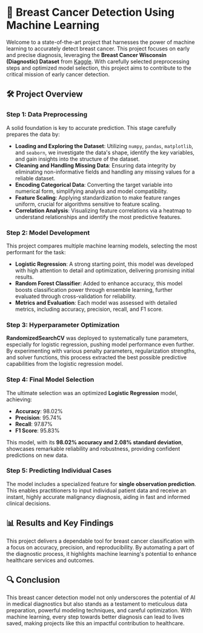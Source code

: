 
# 🔬 Breast Cancer Detection Using Machine Learning

Welcome to a state-of-the-art project that harnesses the power of machine learning to accurately detect breast cancer. This project focuses on early and precise diagnosis, leveraging the **Breast Cancer Wisconsin (Diagnostic) Dataset** from [Kaggle](https://www.kaggle.com/uciml/breast-cancer-wisconsin-data). With carefully selected preprocessing steps and optimized model selection, this project aims to contribute to the critical mission of early cancer detection.

## 🛠 Project Overview

### Step 1: Data Preprocessing
A solid foundation is key to accurate prediction. This stage carefully prepares the data by:
- **Loading and Exploring the Dataset**: Utilizing `numpy`, `pandas`, `matplotlib`, and `seaborn`, we investigate the data's shape, identify the key variables, and gain insights into the structure of the dataset.
- **Cleaning and Handling Missing Data**: Ensuring data integrity by eliminating non-informative fields and handling any missing values for a reliable dataset.
- **Encoding Categorical Data**: Converting the target variable into numerical form, simplifying analysis and model compatibility.
- **Feature Scaling**: Applying standardization to make feature ranges uniform, crucial for algorithms sensitive to feature scaling.
- **Correlation Analysis**: Visualizing feature correlations via a heatmap to understand relationships and identify the most predictive features.

### Step 2: Model Development
This project compares multiple machine learning models, selecting the most performant for the task:
- **Logistic Regression**: A strong starting point, this model was developed with high attention to detail and optimization, delivering promising initial results.
- **Random Forest Classifier**: Added to enhance accuracy, this model boosts classification power through ensemble learning, further evaluated through cross-validation for reliability.
- **Metrics and Evaluation**: Each model was assessed with detailed metrics, including accuracy, precision, recall, and F1 score.

### Step 3: Hyperparameter Optimization
**RandomizedSearchCV** was deployed to systematically tune parameters, especially for logistic regression, pushing model performance even further. By experimenting with various penalty parameters, regularization strengths, and solver functions, this process extracted the best possible predictive capabilities from the logistic regression model.

### Step 4: Final Model Selection
The ultimate selection was an optimized **Logistic Regression** model, achieving:
- **Accuracy**: 98.02%
- **Precision**: 95.74%
- **Recall**: 97.87%
- **F1 Score**: 95.83%

This model, with its **98.02% accuracy and 2.08% standard deviation**, showcases remarkable reliability and robustness, providing confident predictions on new data.

### Step 5: Predicting Individual Cases
The model includes a specialized feature for **single observation prediction**. This enables practitioners to input individual patient data and receive an instant, highly accurate malignancy diagnosis, aiding in fast and informed clinical decisions.

## 📊 Results and Key Findings
This project delivers a dependable tool for breast cancer classification with a focus on accuracy, precision, and reproducibility. By automating a part of the diagnostic process, it highlights machine learning's potential to enhance healthcare services and outcomes.

## 🔍 Conclusion
This breast cancer detection model not only underscores the potential of AI in medical diagnostics but also stands as a testament to meticulous data preparation, powerful modeling techniques, and careful optimization. With machine learning, every step towards better diagnosis can lead to lives saved, making projects like this an impactful contribution to healthcare.
